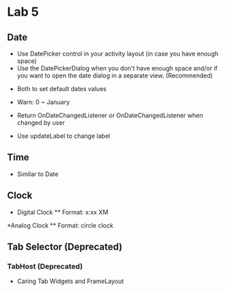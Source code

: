 # Lab 5
## Date 
* Use DatePicker control in your activity layout (in case you have enough space)
* Use the DatePickerDialog when you don't have enough space and/or if you want to open the date dialog in a separate view. (Recommended)
- Both to set default dates values
* Warn: 0 ~ January
    
* Return OnDateChangedListener or OnDateChangedListener when changed by user

* Use updateLabel to change label

## Time
* Similar to Date

## Clock
* Digital Clock
** Format: x:xx XM

*Analog Clock
** Format: circle clock

## Tab Selector (Deprecated)
### TabHost (Deprecated)
- Caring Tab Widgets and FrameLayout
